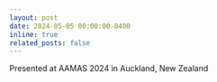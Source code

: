 ```yaml
---
layout: post
date: 2024-05-05 00:00:00-0400
inline: true
related_posts: false
---
```


Presented at AAMAS 2024 in Auckland, New Zealand
